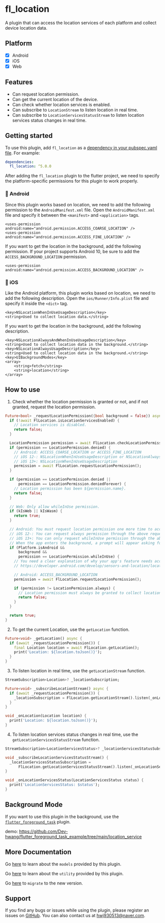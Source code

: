# fl_location

A plugin that can access the location services of each platform and collect device location data.

## Platform

- [x] Android
- [x] iOS
- [x] Web

## Features

* Can request location permission.
* Can get the current location of the device.
* Can check whether location services is enabled.
* Can subscribe to `LocationStream` to listen location in real time.
* Can subscribe to `LocationServicesStatusStream` to listen location services status changes in real time.

## Getting started

To use this plugin, add `fl_location` as a [dependency in your pubspec.yaml file](https://flutter.io/platform-plugins/). For example:

```yaml
dependencies:
  fl_location: ^5.0.0
```

After adding the `fl_location` plugin to the flutter project, we need to specify the platform-specific permissions for this plugin to work properly.

### :baby_chick: Android

Since this plugin works based on location, we need to add the following permission to the `AndroidManifest.xml` file. Open the `AndroidManifest.xml` file and specify it between the `<manifest>` and `<application>` tags.

```
<uses-permission android:name="android.permission.ACCESS_COARSE_LOCATION" />
<uses-permission android:name="android.permission.ACCESS_FINE_LOCATION" />
```

If you want to get the location in the background, add the following permission. If your project supports Android 10, be sure to add the `ACCESS_BACKGROUND_LOCATION` permission.

```
<uses-permission android:name="android.permission.ACCESS_BACKGROUND_LOCATION" />
```

### :baby_chick: iOS

Like the Android platform, this plugin works based on location, we need to add the following description. Open the `ios/Runner/Info.plist` file and specify it inside the `<dict>` tag.

```
<key>NSLocationWhenInUseUsageDescription</key>
<string>Used to collect location data.</string>
```

If you want to get the location in the background, add the following description.

```
<key>NSLocationAlwaysAndWhenInUseUsageDescription</key>
<string>Used to collect location data in the background.</string>
<key>NSLocationAlwaysUsageDescription</key>
<string>Used to collect location data in the background.</string>
<key>UIBackgroundModes</key>
<array>
    <string>fetch</string>
    <string>location</string>
</array>
```

## How to use

1. Check whether the location permission is granted or not, and if not granted, request the location permission.

```dart
Future<bool> _requestLocationPermission({bool background = false}) async {
  if (!await FlLocation.isLocationServicesEnabled) {
    // Location services is disabled.
    return false;
  }

  LocationPermission permission = await FlLocation.checkLocationPermission();
  if (permission == LocationPermission.denied) {
    // Android: ACCESS_COARSE_LOCATION or ACCESS_FINE_LOCATION
    // iOS 12-: NSLocationWhenInUseUsageDescription or NSLocationAlwaysAndWhenInUseUsageDescription
    // iOS 13+: NSLocationWhenInUseUsageDescription
    permission = await FlLocation.requestLocationPermission();
  }

  if (permission == LocationPermission.denied ||
      permission == LocationPermission.deniedForever) {
    // Location permission has been ${permission.name}.
    return false;
  }

  // Web: Only allow whileInUse permission.
  if (kIsWeb || kIsWasm) {
    return true;
  }

  // Android: You must request location permission one more time to access background location.
  // iOS 12-: You can request always permission through the above request.
  // iOS 13+: You can only request whileInUse permission through the above request.
  // When the app enters the background, a prompt will appear asking for always permission.
  if (Platform.isAndroid &&
      background &&
      permission == LocationPermission.whileInUse) {
    // You need a clear explanation of why your app's feature needs access to background location.
    // https://developer.android.com/develop/sensors-and-location/location/permissions#request-background-location

    // Android: ACCESS_BACKGROUND_LOCATION
    permission = await FlLocation.requestLocationPermission();

    if (permission != LocationPermission.always) {
      // Location permission must always be granted to collect location in the background.
      return false;
    }
  }

  return true;
}
```

2. To get the current Location, use the `getLocation` function.

```dart
Future<void> _getLocation() async {
  if (await _requestLocationPermission()) {
    final Location location = await FlLocation.getLocation();
    print('Location: ${location.toJson()}');
  }
}
```

3. To listen location in real time, use the `getLocationStream` function.

```dart
StreamSubscription<Location>? _locationSubscription;

Future<void> _subscribeLocationStream() async {
  if (await _requestLocationPermission()) {
    _locationSubscription = FlLocation.getLocationStream().listen(_onLocation);
  }
}

void _onLocation(Location location) {
  print('Location: ${location.toJson()}');
}
```

4. To listen location services status changes in real time, use the `getLocationServicesStatusStream` function.

```dart
StreamSubscription<LocationServicesStatus>? _locationServicesStatusSubscription;

void _subscribeLocationServicesStatusStream() {
  _locationServicesStatusSubscription = 
      FlLocation.getLocationServicesStatusStream().listen(_onLocationServicesStatus);
}

void _onLocationServicesStatus(LocationServicesStatus status) {
  print('LocationServicesStatus: $status');
}
```

## Background Mode

If you want to use this plugin in the background, use the [`flutter_foreground_task`](https://pub.dev/packages/flutter_foreground_task) plugin.

demo: https://github.com/Dev-hwang/flutter_foreground_task_example/tree/main/location_service

## More Documentation

Go [here](./documentation/models_documentation.md) to learn about the `models` provided by this plugin.

Go [here](./documentation/utility_documentation.md) to learn about the `utility` provided by this plugin.

Go [here](./documentation/migration_documentation.md) to `migrate` to the new version.

## Support

If you find any bugs or issues while using the plugin, please register an issues on [GitHub](https://github.com/Dev-hwang/flutter_location/issues). You can also contact us at <hwj930513@naver.com>.
